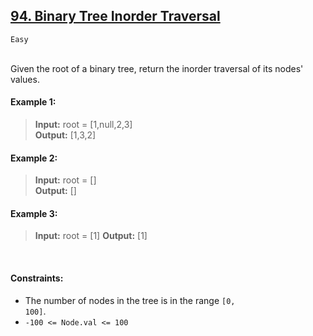 ## [94. Binary Tree Inorder Traversal](https://leetcode.com/problems/binary-tree-inorder-traversal/description/)
<code>Easy</code>

<br>
Given the root of a binary tree, return the inorder traversal of its nodes' values.
<br>

#### Example 1:

> __Input:__  root = [1,null,2,3]  
> __Output:__ [1,3,2]

#### Example 2:  

> __Input:__  root = []  
> __Output:__ []

#### Example 3:

> __Input:__  root = [1]
> __Output:__ [1]
<br>

#### Constraints:

- The number of nodes in the tree is in the range <code>[0, 100]</code>.
- <code>-100 <= Node.val <= 100</code>
